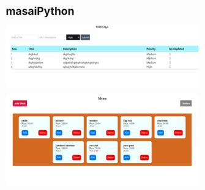 # masaiPython

![logo](https://github.com/kumarprem66/masaiPython/blob/main/todoapp.jpg)

![logo](https://github.com/kumarprem66/masaiPython/blob/main/zomatoalter.jpg)
